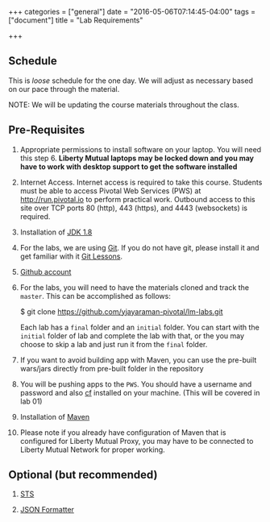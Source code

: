 +++
categories = ["general"]
date = "2016-05-06T07:14:45-04:00"
tags = ["document"]
title = "Lab Requirements"

+++

## Schedule

This is _loose_ schedule for the one day. We will adjust as necessary based on our pace through the material.

NOTE: We will be updating the course materials throughout the class. 


## Pre-Requisites 

1. Appropriate permissions to install software on your laptop. You will need this step 6. **Liberty Mutual laptops may be locked down and you may have to work with desktop support to get the software installed**

2. Internet Access. Internet access is required to take this course.  Students must be able to access
Pivotal Web Services (PWS) at http://run.pivotal.io to perform practical work.  Outbound access to this site over TCP ports 80 (http), 443 (https), 
and 4443 (websockets) is required.

3. Installation of [JDK 1.8](http://www.oracle.com/technetwork/java/javase/downloads/jdk8-downloads-2133151.html)

3. For the labs, we are using [Git](https://www.git-scm.com). If you do not have git, please install it and get familiar with it [Git Lessons]( https://try.github.io/levels/1/challenges/1 ). 

4. [Github account](https://github.com/) 

5. For the labs, you will need to have the materials cloned and track the `master`. This can be accomplished as follows:  

    $ git clone https://github.com/yjayaraman-pivotal/lm-labs.git

    Each lab has a `final` folder and an `initial` folder. You can start with the `initial` folder of lab and complete the lab with that, or the you may choose to skip a lab and just run it from the `final` folder. 

  1. If you want to avoid building app with Maven, you can use the pre-built wars/jars directly from pre-built folder in the repository

6. You will be pushing apps to the `PWS`. You should have a username and password and also [cf](https://console.run.pivotal.io/tools) installed on your machine. (This will be covered in lab 01) 

7. Installation of [Maven](https://maven.apache.org/)

8. Please note if you already have configuration of Maven that is configured for Liberty Mutual Proxy, you may have to be connected to Liberty Mutual Network for proper working.


## Optional (but recommended)

1. [STS](https://spring.io/tools)  

2. [JSON Formatter](https://chrome.google.com/webstore/detail/json-formatter/bcjindcccaagfpapjjmafapmmgkkhgoa?hl=en)



